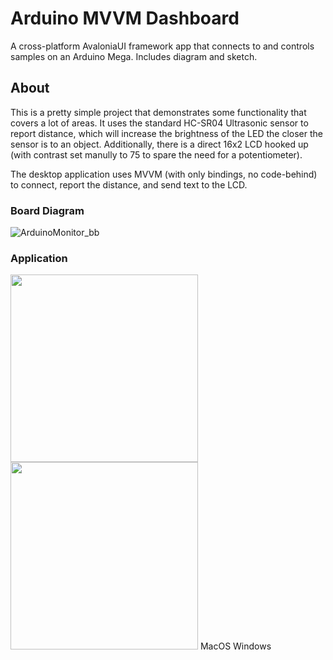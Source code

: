 # Arduino MVVM Dashboard
A cross-platform AvaloniaUI framework app that connects to and controls samples on an Arduino Mega. Includes diagram and sketch.

## About

This is a pretty simple project that demonstrates some functionality that covers a lot of areas. It uses the standard HC-SR04 Ultrasonic sensor to report distance, which will increase the brightness of the LED the closer the sensor is to an object. Additionally, there is a direct 16x2 LCD hooked up (with contrast set manully to 75 to spare the need for a potentiometer).

The desktop application uses MVVM (with only bindings, no code-behind) to connect, report the distance, and send text to the LCD.

### Board Diagram

![ArduinoMonitor_bb](https://user-images.githubusercontent.com/16778828/110229295-62c34e80-7ed6-11eb-84c9-bcf18a295495.png)

### Application

<img height="300" src="https://user-images.githubusercontent.com/16778828/110264088-70381180-7f86-11eb-83d1-9a035f4a6c20.png">  <img height="300" src="https://user-images.githubusercontent.com/16778828/110263728-8b565180-7f85-11eb-8269-1a198622c35c.png">
            MacOS                                       Windows


